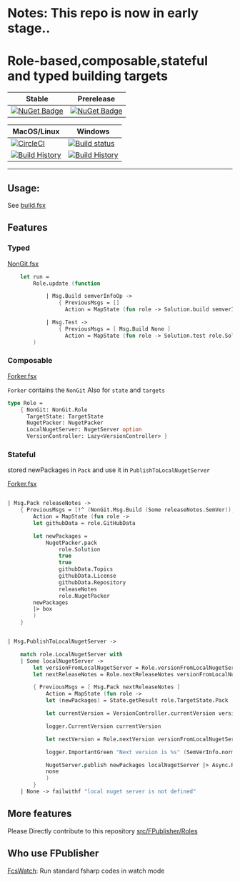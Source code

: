 # Notes: This repo is now in early stage..

# Role-based,composable,stateful and typed building targets

Stable | Prerelease
--- | ---
[![NuGet Badge](https://buildstats.info/nuget/FPublisher)](https://www.nuget.org/packages/FPublisher/) | [![NuGet Badge](https://buildstats.info/nuget/FPublisher?includePreReleases=true)](https://www.nuget.org/packages/FPublisher/)


MacOS/Linux | Windows
--- | ---
[![CircleCI](https://circleci.com/gh/humhei/FPublisher.svg?style=svg)](https://circleci.com/gh/humhei/FPublisher) | [![Build status](https://ci.appveyor.com/api/projects/status/0qnls95ohaytucsi?svg=true)](https://ci.appveyor.com/project/ts2fable-imports/fpublisher)
[![Build History](https://buildstats.info/circleci/chart/humhei/FPublisher)](https://circleci.com/gh/humhei/FPublisher) | [![Build History](https://buildstats.info/appveyor/chart/ts2fable-imports/fpublisher)](https://ci.appveyor.com/project/ts2fable-imports/fpublisher)


---

## Usage:
See [build.fsx](https://github.com/humhei/FPublisher/blob/master/build.fsx)


## Features

### Typed
[NonGit.fsx](https://github.com/humhei/FPublisher/blob/master/src/FPublisher/Roles/NonGit.fs)
```fsharp
    let run =
        Role.update (function

            | Msg.Build semverInfoOp ->
                { PreviousMsgs = []
                  Action = MapState (fun role -> Solution.build semverInfoOp role.Solution) }

            | Msg.Test ->
                { PreviousMsgs = [ Msg.Build None ]
                  Action = MapState (fun role -> Solution.test role.Solution) }
        )

```

### Composable
[Forker.fsx](https://github.com/humhei/FPublisher/blob/master/src/FPublisher/Roles/Forker.fs)

`Forker` contains the `NonGit`
Also for `state` and `targets`
```fsharp
type Role =
    { NonGit: NonGit.Role
      TargetState: TargetState
      NugetPacker: NugetPacker
      LocalNugetServer: NugetServer option
      VersionController: Lazy<VersionController> }
```

### Stateful
stored newPackages in `Pack` and use it in `PublishToLocalNugetServer`

[Forker.fsx](https://github.com/humhei/FPublisher/blob/master/src/FPublisher/Roles/Forker.fs)

```fsharp

| Msg.Pack releaseNotes ->
    { PreviousMsgs = [!^ (NonGit.Msg.Build (Some releaseNotes.SemVer)); !^ NonGit.Msg.Test]
        Action = MapState (fun role ->
        let githubData = role.GitHubData

        let newPackages =
            NugetPacker.pack
                role.Solution
                true
                true
                githubData.Topics
                githubData.License
                githubData.Repository
                releaseNotes
                role.NugetPacker
        newPackages
        |> box
        )
    }


| Msg.PublishToLocalNugetServer ->

    match role.LocalNugetServer with
    | Some localNugetServer ->
        let versionFromLocalNugetServer = Role.versionFromLocalNugetServer role |> Async.RunSynchronously
        let nextReleaseNotes = Role.nextReleaseNotes versionFromLocalNugetServer role

        { PreviousMsgs = [ Msg.Pack nextReleaseNotes ]
            Action = MapState (fun role ->
            let (newPackages) = State.getResult role.TargetState.Pack

            let currentVersion = VersionController.currentVersion versionFromLocalNugetServer role.VersionController.Value

            logger.CurrentVersion currentVersion

            let nextVersion = Role.nextVersion versionFromLocalNugetServer role

            logger.ImportantGreen "Next version is %s" (SemVerInfo.normalize nextVersion)

            NugetServer.publish newPackages localNugetServer |> Async.RunSynchronously
            none
            )
        }
    | None -> failwithf "local nuget server is not defined"
```


## More features
Please Directly contribute to this repository [src/FPublisher/Roles](https://github.com/humhei/FPublisher/tree/master/src/FPublisher/Roles)


## Who use FPublisher
[FcsWatch](https://github.com/humhei/FCSWatch/): Run standard fsharp codes in watch mode
